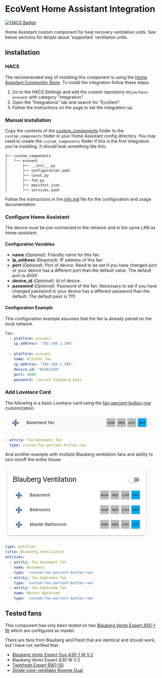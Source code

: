 # EcoVent Home Assistant Integration

[![HACS Badge](https://img.shields.io/badge/HACS-Custom-orange.svg)](https://github.com/49jan/hass-ecovent)

Home Assistant custom component for heat recovery ventilation units.
See below sections for details about 'supported' ventilation units.

## Installation

### HACS

The recommended way of installing this component is using the [Home Assistant Community Store](https://hacs.xyz).
To install the integration follow these steps:

1. Go to the HACS Settings and add the custom repository `49jan/hass-ecovent` with category "Integration".
2. Open the "Integrations" tab and search for "EcoVent".
3. Follow the instructions on the page to set the integration up.

### Manual installation

Copy the contents of the [custom_components](custom_components) folder to the `custom_components` folder in your Home Assistant config directory.
You may need to create the `custom_components` folder if this is the first integration you're installing.
It should look something like this:

```
├── custom_components
│   └── ecovent
│       ├── __init__.py
│       ├── configuration.yaml
│       ├── const.py
│       ├── fan.py
│       ├── manifest.json
│       └── services.yaml
```

Follow the instructions in the [info.md](info.md) file for the configuration and usage documentation.

### Configure Home Assistant
The device must be pre-connected to the network and in the same LAN as home-assistant.

#### Configuration Variables

- **name** (*Optional*): Friendly name for this fan
- **ip_address** (*Required*): IP address of this fan
- **port** (*Optional*): Port of device. Need to be set if you have changed port or your device has a different port than the default value. The default port is 4000
- **device_id** (*Optional*): Id of device.
- **password** (*Optional*): Password of the fan. Necessary to set if you have changed password or your device has a different password than the default. The default pass is 1111

#### Configuration Example

This configuration example assumes that the fan is already paired on the local network.

```yaml
fan:
  - platform: ecovent
    ip_address: "192.168.1.200"

  - platform: ecovent
    name: Kitchen fan
    ip_address: "192.168.1.205"
    device_id: "85481285"
    port: 4000
    password: !secret blauberg_pass
```

### Add Lovelace Card

The following is a basic Lovelace card using the [fan-percent-button-row](https://github.com/finity69x2/fan-percent-button-row) customization:

![Blauberg Simple Example](https://github.com/49jan/hass-ecovent/blob/88124903f6bcde9aff00267a47db16804d6bef8a/img/blauberg-fan-control-example.png?raw=true)

```yaml
- entity: fan.basement_fan 
  type: custom:fan-percent-button-row
```
And another example with multiple Blauberg ventilation fans and ability to turn on/off the entire house:

![Blauberg Simple Example](https://github.com/49jan/hass-ecovent/blob/88124903f6bcde9aff00267a47db16804d6bef8a/img/blauberg-fan-control-example-2.png?raw=true)

```yaml
type: entities
title: Blauberg Ventilation
entities:
  - entity: fan.basement_fan 
    name: Basement
    type: 'custom:fan-percent-button-row'
  - entity: fan.bedrooms_fan
    type: 'custom:fan-percent-button-row'
  - entity: fan.bathroom_fan
    name: Master Bathroom
    type: 'custom:fan-percent-button-row'
```

## Tested fans

This component has only been tested on two [Blauberg Vento Expert A50-1 W](https://blaubergventilatoren.de/en/product/vento-expert-a50-1-w) which are configured as master.

There are fans from Blauberg and Flexit that are identical and should work, but I have not verified that.

- [Blauberg Vento Expert Duo A30-1 W V.2](https://blaubergventilatoren.de/en/series/vento-expert-duo-a30-1-s10-w-v2)
- Blauberg Vento Expert A30 W V.2
- [Twinfresh Expert RW1-50](http://vents-us.com/item/5262/VENTS_TwinFresh_Expert_RW1-50-2_Wi-Fi/)
- [Single room ventilator Roomie Dual](https://www.flexit.no/en/products/single_room_ventilator/single_room_ventilator_roomie_dual/single_room_ventilator_roomie_dual/)
